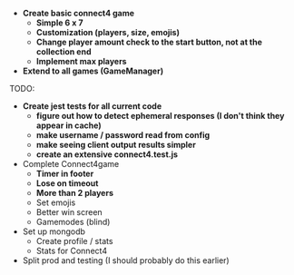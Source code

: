 
- **Create basic connect4 game**
    - **Simple 6 x 7** 
    - **Customization (players, size, emojis)**
    - **Change player amount check to the start button, not at the collection end**
    - **Implement max players**
- **Extend to all games (GameManager)**

TODO:

- **Create jest tests for all current code**
    - **figure out how to detect ephemeral responses (I don't think they appear in cache)**
    - **make username / password read from config**
    - **make seeing client output results simpler**
    - **create an extensive connect4.test.js**
- Complete Connect4game
    - **Timer in footer**
    - **Lose on timeout**
    - **More than 2 players**
    - Set emojis
    - Better win screen
    - Gamemodes (blind)
- Set up mongodb
    - Create profile / stats
    - Stats for Connect4
- Split prod and testing (I should probably do this earlier)